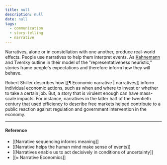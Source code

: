 ```yaml
---
title: null
description: null
date: null
tags:
  - communication
  - story-telling
  - narrative
---
```


Narratives, alone or in constellation with one another, produce real-world effects. People use narratives to help them interpret events. As [Kahnemann](https://publish.obsidian.md/mobydiction/Kahnemann) and Tversky outline in their model of the "representativeness heuristic," stories frame people's expectations and therefore inform how they will behave.

Robert Shiller describes how [[¶ Economic narrative | narratives]] inform individual economic actions, such as when and where to invest or whether to take a certain job. But, a story that is virulent enough can have mass-scale impacts. For instance, narratives in the latter half of the twentieth century that used efficiency to describe free markets helped contribute to a public reaction against regulation and government intervention in the economy.

---

#### Reference

- [[Narrative sequencing informs meaning]]
- [[Narrative helps the human mind make sense of events]]
- [[Narratives enable us to act decisively in conditions of uncertainty]]
- [[≈ Narrative Economics]]
